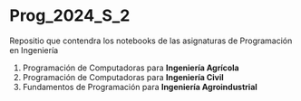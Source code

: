 # Prog_2024_S_2
Repositio que contendra los notebooks de las asignaturas de Programación en Ingeniería

1. Programación de Computadoras para **Ingeniería Agrícola**
2. Programación de Computadoras para **Ingeniería Civil**
3. Fundamentos de Programación para **Ingeniería Agroindustrial**

